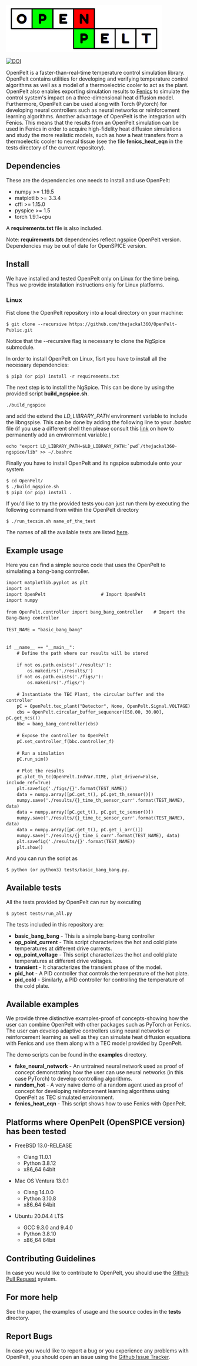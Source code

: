![](OpenPelt.png)

[![DOI](https://zenodo.org/badge/468954069.svg)](https://zenodo.org/badge/latestdoi/468954069)

OpenPelt is a faster-than-real-time temperature control simulation library.
OpenPelt contains utilities for developing and verifying temperature control
algorithms as well as a model of a thermoelectric cooler to act as the plant.
OpenPelt also enables exporting simulation results to [Fenics](https://fenicsproject.org/)
to simulate the control system's impact on a three-dimensional heat diffusion 
model. Furthermore, OpenPelt can be used along with Torch (Pytorch) for developing
neural controllers such as neural networks or reinforcement learning algorithms.
Another advantage of OpenPelt is the integration with Fenics. This means that
the results from an OpenPelt simulation can be used in Fenics in order to 
acquire high-fidelity heat diffusion simulations and study the more realistic
models, such as how a heat transfers from a thermoelectic cooler to neural 
tissue (see the file **fenics_heat_eqn** in the tests directory of the current
repository). 


##  Dependencies
These are the dependencies one needs to install and use OpenPelt:
  - numpy >= 1.19.5
  - matplotlib >= 3.3.4
  - cffi >= 1.15.0
  - pyspice >= 1.5
  - torch 1.9.1+cpu

A **requirements.txt** file is also included.

Note: **requirements.txt** dependencies reflect ngspice OpenPelt version.
Dependencies may be out of date for OpenSPICE version.

## Install

We have installed and tested OpenPelt only on Linux for the time being. Thus
we provide installation instructions only for Linux platforms. 

### Linux

Fist clone the OpenPelt repository into a local directory on your machine:
```
$ git clone --recursive https://github.com/thejackal360/OpenPelt-Public.git
```
Notice that the --recursive flag is necessary to clone the NgSpice submodule. 

In order to install OpenPelt on Linux, fisrt you have to install all the 
necessary dependencies:
```
$ pip3 (or pip) install -r requirements.txt
```
The next step is to install the NgSpice. This can be done by using the provided
script **build_ngspice.sh**.
```
./build_ngspice
```
and add the extend the *LD_LIBRARY_PATH* environment variable to include the 
libngspise. This can be done by adding the following line to your *.bashrc*
file (if you use a different shell then please consult this
[link](https://unix.stackexchange.com/questions/117467/how-to-permanently-set-environmental-variables)
on how to permanently add an environment variable.)
```
echo "export LD_LIBRARY_PATH=$LD_LIBRARY_PATH:`pwd`/thejackal360-ngspice/lib" >> ~/.bashrc
```
Finally you have to install OpenPelt and its ngspice submodule onto your system
```
$ cd OpenPelt/
$ ./build_ngspice.sh
$ pip3 (or pip) install .
```
If you'd like to try the provided tests you can just run them by executing the
following command from within the OpenPelt directory
```
$ ./run_tecsim.sh name_of_the_test
```
The names of all the available tests are listed [here](https://github.com/thejackal360/OpenPelt-Public#available-tests). 


## Example usage

Here you can find a simple source code that uses the OpenPelt to simulating a
bang-bang controller. 

```
import matplotlib.pyplot as plt
import os
import OpenPelt                     # Import OpenPelt
import numpy

from OpenPelt.controller import bang_bang_controller    # Import the Bang-Bang controller

TEST_NAME = "basic_bang_bang"


if __name__ == "__main__":
    # Define the path where our results will be stored

    if not os.path.exists('./results/'):
        os.makedirs('./results/')
    if not os.path.exists('./figs/'):
        os.makedirs('./figs/')

    # Instantiate the TEC Plant, the circular buffer and the controller
    pC = OpenPelt.tec_plant("Detector", None, OpenPelt.Signal.VOLTAGE)
    cbs = OpenPelt.circular_buffer_sequencer([50.00, 30.00], pC.get_ncs())
    bbc = bang_bang_controller(cbs)

    # Expose the controller to OpenPelt
    pC.set_controller_f(bbc.controller_f)

    # Run a simulation
    pC.run_sim()

    # Plot the results
    pC.plot_th_tc(OpenPelt.IndVar.TIME, plot_driver=False, include_ref=True)
    plt.savefig('./figs/{}'.format(TEST_NAME))
    data = numpy.array([pC.get_t(), pC.get_th_sensor()])
    numpy.save('./results/{}_time_th_sensor_curr'.format(TEST_NAME), data)
    data = numpy.array([pC.get_t(), pC.get_tc_sensor()])
    numpy.save('./results/{}_time_tc_sensor_curr'.format(TEST_NAME), data)
    data = numpy.array([pC.get_t(), pC.get_i_arr()])
    numpy.save('./results/{}_time_i_curr'.format(TEST_NAME), data)
    plt.savefig('./results/{}'.format(TEST_NAME))
    plt.show()

```

And you can run the script as
```
$ python (or python3) tests/basic_bang_bang.py. 
```

## Available tests

All the tests provided by OpenPelt can run by executing
```
$ pytest tests/run_all.py
```
The tests included in this repository are: 
  - **basic_bang_bang** - This is a simple bang-bang controller
  - **op_point_current** - This script characterizes the hot and cold plate temperatures
  at different drive currents.
  - **op_point_voltage** - This script characterizes the hot and cold plate temperatures
  at different drive voltages.
  - **transient** - It characterizes the transient phase of the model.
  - **pid_hot** - A PID controller that controls the temperature of the hot plate.
  - **pid_cold** - Similarly, a PID controller for controlling the temperature of the
  cold plate.


## Available examples

We provide three distinctive examples-proof of concepts-showing how the user
can combine OpenPelt with other packages such as PyTorch or Fenics. The user
can develop adaptive controllers using neural networks or reinforcement learning
as well as they can simulate heat diffusion equations with Fenics and use them
along with a TEC model provided by OpenPelt.

The demo scripts can be found in the **examples** directory. 
  - **fake_neural_network** - An untrained neural network used as proof of concept
  demonstrating how the user can use neural networks (in this case PyTorch)
  to develop controlling algorithms.
  - **random_hot** - A very naive demo of a random agent used as proof of concept
  for developing reinforcement learning algorithms using OpenPelt as TEC 
  simulated environment.
  - **fenics_heat_eqn** - This script shows how to use Fenics with OpenPelt.
 
## Platforms where OpenPelt (OpenSPICE version) has been tested

  - FreeBSD 13.0-RELEASE
    - Clang 11.0.1
    - Python 3.8.12
    - x86_64 64bit

  - Mac OS Ventura 13.0.1
    - Clang 14.0.0
    - Python 3.10.8
    - x86_64 64bit

  - Ubuntu 20.04.4 LTS
    - GCC 9.3.0 and 9.4.0
    - Python 3.8.10
    - x86_64 64bit

## Contributing Guidelines

In case you would like to contribute to OpenPelt, you should use the [Github Pull
Request](https://github.com/thejackal360/OpenPelt-Public/pulls) system. 


## For more help

See the paper, the examples of usage and the source codes in the **tests**
directory.

## Report Bugs

In case you would like to report a bug or you experience any problems with
OpenPelt, you should open an issue using the 
[Github Issue Tracker](https://github.com/thejackal360/OpenPelt-Public/issues). 
